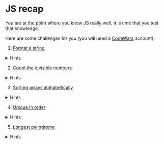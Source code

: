 # JS recap

You are at the point where you know JS really well, it is time that you test that knowledge.

Here are some challenges for you (you will need a [CodeWars](https://www.codewars.com/) account): 

1. [Format a string](https://www.codewars.com/kata/format-a-string-of-names-like-bart-lisa-and-maggie/javascript)

  <details>
  <summary>Hints</summary>
  <ul>
  <li>Read about <a href="https://developer.mozilla.org/en-US/docs/Web/JavaScript/Reference/Global_Objects/Object/keys" traget="_blank">Object.keys()</a></li>
  <li>Read about <a href="" traget="_blank">array.map()</a>
   to understand how you can manipulate the array and get the result</li>
   <li>Think about edge cases e.g. the array is empty</li>
   </ul>
  </details>

2. [Count the divisible numbers](https://www.codewars.com/kata/55a5c82cd8e9baa49000004c)

  <details>
  <summary>Hints</summary>
  <ul>
  <li> Think about the range you need to build</li>
  <li>Range = loop</li>
  </ul>
  </details>

3. [Sorting arrays alphabetically](https://www.codewars.com/kata/51f41fe7e8f176e70d0002b9)

  <details>
  <summary>Hints</summary>
  <ul>
  <li> Read about the <a href="https://developer.mozilla.org/en-US/docs/Web/JavaScript/Reference/Global_Objects/Array/sort" traget="_blank">array.sort()</a> method</li>
  <li>Consider the best way to sort such an array</li>
  <li>What happens when you have both upper and lower case in the same array?</li>
  </ul>
  </details>

4. [Unique in order](https://www.codewars.com/kata/unique-in-order/javascript)

  <details>
  <summary>Hints</summary>
  <ul>
  <li>Read about <a href="https://developer.mozilla.org/en-US/docs/Web/JavaScript/Reference/Global_Objects/Array/push" traget="_blank">array.push()</a> method </li>
  </ul>
  </details>

5. [Longest palindrome](https://www.codewars.com/kata/5a0178f66f793bc5b0001728)
    
  <details>
  <summary>Hints</summary>
  <ul>
  <li> think about how you can count the instances of every character in a string using a list of characters "abcdefghijklmnopqrstuvwxyz0123456789"</li>
  </ul>
  </details>

